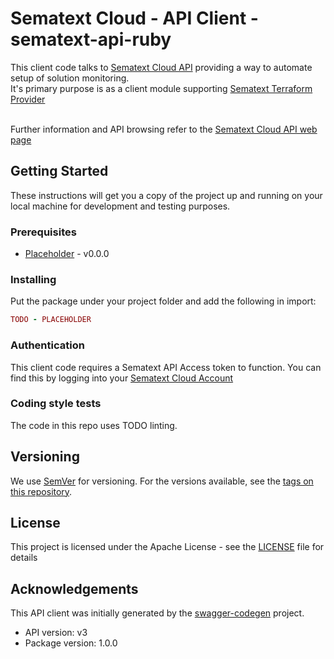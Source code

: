 
# Sematext Cloud - API Client - sematext-api-ruby

This client code talks to [Sematext Cloud API](https://sematext.com/cloud/) providing a way to automate setup of solution monitoring.<br>
It's primary purpose is as a client module supporting [Sematext Terraform Provider](https://github.com/sematext/terraform-provider-sematext)
<br><br>

Further information and API browsing refer to the [Sematext Cloud API web page](https://sematext.com/docs/api/) 


## Getting Started

These instructions will get you a copy of the project up and running on your local machine for development and testing purposes.

### Prerequisites

* [Placeholder](https://placeholder.org/) - v0.0.0


### Installing

Put the package under your project folder and add the following in import:
```ruby
TODO - PLACEHOLDER
```

### Authentication

This client code requires a Sematext API Access token to function. You can find this by logging into your [Sematext Cloud Account](https://apps.sematext.com/ui/account/api)


### Coding style tests

The code in this repo uses TODO linting.


## Versioning

We use [SemVer](http://semver.org/) for versioning. For the versions available, see the [tags on this repository](https://github.com/your/project/tags). 


## License

This project is licensed under the Apache License - see the [LICENSE](./LICENSE) file for details


## Acknowledgements

This API client was initially generated by the [swagger-codegen](https://github.com/swagger-api/swagger-codegen) project.

- API version: v3
- Package version: 1.0.0





